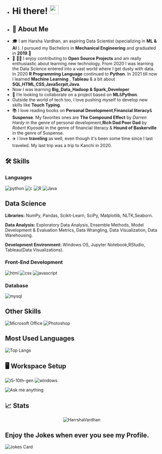 - # Hi there! <img src="https://media.giphy.com/media/hvRJCLFzcasrR4ia7z/giphy.gif" width="29px">
- ## 🚀 About Me
- 🎓 I am Harsha Vardhan, an aspiring Data Scientist (specializing in **ML & AI** ). I pursued  my Bachelors in **Mechanical Engineering** and graduated in **2019**.👀
- 🌱 👨‍💻 I enjoy contributing to **Open Source Projects** and am really enthusiastic about learning new technology. From 2020 I was learning the Data Science entered into a vast world where I get dusty with data. In 2020 **R Programming Language** continued to **Python**. In 2021 till now I learned **Machine Learning** , **Tableau** & a bit about **SQL**,**HTML**,**CSS**,**JavaScrpit**,**Java**. 
- Now I was learning **Big_Data_Hadoop & Spark_Developer**
- 💞️ I’m looking to collaborate on a project based on **ML**&**Python**.
- Outside the world of tech too, I love pushing myself to develop new skills like **Touch Typing**.
- 📚 I love reading books on **Personal Development**,**Financial literacy**& **Suspense**. My favorites ones are **The Compound Effect** by *Darren Hardy* in the genre of personal development,**Rich Dad Poor Dad** by *Robert Kiyosaki* in the genre of financial literacy & **Hound of Baskerville** in the genre of Suspense.
- ✈️ I love **traveling** as well, even though it's been some time since I last traveled. My last trip was a trip to Kanchi in 2020.

## 🛠️ Skills

### Languages

![python](https://img.shields.io/badge/Python-3776AB?style=for-the-badge&logo=python&logoColor=white)
![c](https://img.shields.io/badge/C-00599C?style=for-the-badge&logo=c&logoColor=white)
![R](https://img.shields.io/badge/R-276DC3?style=for-the-badge&logo=r&logoColor=white)
![Java](https://img.shields.io/badge/Java-ED8B00?style=for-the-badge&logo=java&logoColor=white)

## Data Science

**Libraries:** NumPy, Pandas, Scikit-Learn,  SciPy, Matplotlib, NLTK,Seaborn.

**Data Analysis:** Exploratory Data Analysis, Ensemble Methods, Model Development & Evaluation Metrics, Data Wrangling, Data Visualization, Data Warehousing.

**Development Environment:**  Windows OS, Jupyter Notebook,RStudio, Tableau(Data Visualizations).


### Front-End Development

![html](https://img.shields.io/badge/HTML5-E34F26?style=for-the-badge&logo=html5&logoColor=white)
![css](https://img.shields.io/badge/CSS3-1572B6?style=for-the-badge&logo=css3&logoColor=white)
![javascript](https://img.shields.io/badge/JavaScript-323330?style=for-the-badge&logo=javascript&logoColor=F7DF1E)

### Database

![mysql](https://img.shields.io/badge/MySQL-00000F?style=for-the-badge&logo=mysql&logoColor=white)

## Other Skills

![Microsoft Office](https://img.shields.io/badge/Microsoft_Office-D83B01?style=for-the-badge&logo=microsoft-office&logoColor=white)
![Photoshop](https://aleen42.github.io/badges/src/photoshop.svg)

## Most Used Languages
![Top Langs](https://github-readme-stats.vercel.app/api/top-langs/?username=HarrshaVardhan&hide=TeX&layout=compact)

## 🖥️ Workspace Setup

![i5-10th-gen](https://img.shields.io/badge/Intel-Core_i5_10th-0071C5?style=for-the-badge&logo=intel&logoColor=white)
![windows](https://img.shields.io/badge/Windows_10-0078D6?style=for-the-badge&logo=windows&logoColor=white)

![Ask me anything](https://img.shields.io/badge/Ask%20me-anything-1abc9c.svg)

## 📈 Stats
<p align="center"> <img src="https://github-readme-stats.vercel.app/api?username=HarrshaVardhan&show_icons=true&theme=gotham" alt="HarrshaVardhan" />

## Enjoy the **Jokes** when ever you see my Profile.
![Jokes Card](https://readme-jokes.vercel.app/api)

